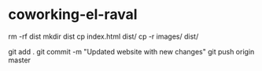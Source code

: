 # coworking-el-raval

rm -rf dist
mkdir dist
cp index.html dist/
cp -r images/ dist/

git add .
git commit -m "Updated website with new changes"
git push origin master
